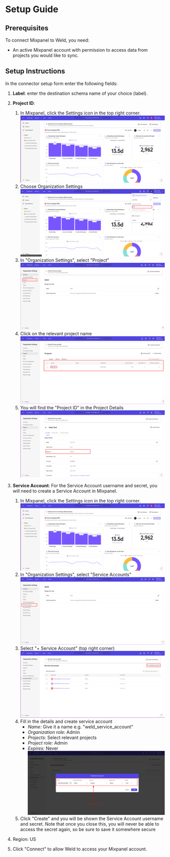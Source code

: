 # Setup Guide

## Prerequisites
To connect Mixpanel to Weld, you need:
- An active Mixpanel account with permission to access data from projects you would like to sync.


## Setup Instructions
<!-- ### Step 1 - Begin Configuration -->
In the connector setup form enter the following fields:  
1. **Label**: enter the destination schema name of your choice (label).
2. **Project ID**: 
    1. In Mixpanel, click the Settings icon in the top right corner.
    ![image settings](images/mixpanel_1_settings.png?raw=true)
    2. Choose Organization Settings
    ![image organization](images/mixpanel_2_organization.png?raw=true)
    3. In "Organization Settings", select "Project"  
    ![image projects](images/mixpanel_3_projects.png?raw=true)
    4. Click on the relevant project name 
    ![image project list](images/mixpanel_4_project_list.png?raw=true)
    5. You will find the "Project ID" in the Project Details
    ![image project id](images/mixpanel_5_project_id.png?raw=true)

3. **Service Account**: For the Service Account username and secret, you will need to create a Service Account in Mixpanel.  
    1. In Mixpanel, click the Settings icon in the top right corner.  
    ![image settings](images/mixpanel_1_settings.png?raw=true)
    2. In "Organization Settings", select "Service Accounts"  
    ![image service accounts](images/mixpanel_6_service_accounts.png?raw=true)
    3. Select "+ Service Account" (top right corner)
    ![image add service account](images/mixpanel_7_add_service_account.png?raw=true)
    4. Fill in the details and create service account
        - *Name:* Give it a name e.g. "weld_service_account"
        - *Organization role:* Admin
        - *Projects:* Select relevant projects
        - *Project role:* Admin
        - *Expires:* Never
    ![image create service accoint](images/mixpanel_8_create_service_account.png?raw=true)
    4. Click "Create" and you will be shown the Service Account username and secret. Note that once you close this, you will never be able to access the secret again, so be sure to save it somewhere secure
4. Region: US
2. Click "Connect" to allow Weld to access your Mixpanel account.